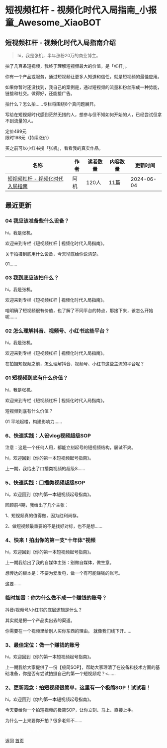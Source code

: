 # 短视频杠杆 - 视频化时代入局指南_小报童_Awesome_XiaoBOT

## 短视频杠杆 - 视频化时代入局指南介绍
> hi，我是张机，半年涨粉20万的商业博主。    
    
拍了几百条短视频，我终于理解短视频最大的价值，是「杠杆」。    
    
你有一个产品或服务，通过短视频让更多人知道和信任，就是短视频的最佳应用。    
    
如果你暂时还没找到，我自己的案例是，通过短视频的流量和粉丝形成一种势能，链接和社交。做得好，还能接广告。    
    
拍什么？怎么拍……专栏将围绕8个真问题展开。    
    
写给在短视频时代感到茫然无措的人，想参与但不知如何开始的人，已经尝试但拿不到流量的人。    
    
定价499元    
限时198元（持续涨价）    
    
买之前可以小红书搜「张机」，看看我的真实作品。  
  


|名称|作者|读者数量|内容数量|更新时间|
|---|---|---|---|---|
|[短视频杠杆 - 视频化时代入局指南](https://xiaobot.net/p/NMB?refer=0b133df9-27dc-423b-8101-639049001c13)|阿机|120人|11篇|2024-06-04|

## 最近更新
### 04 我应该准备些什么设备？

hi，我是张机。

欢迎来到专栏《短视频杠杆 | 视频化时代入局指南》。

关于拍摄到底用什么设备，今天彻底给你说清楚。

01......

### 03 我到底应该拍什么？

hi，我是张机。

欢迎来到专栏《短视频杠杆 | 视频化时代入局指南》。

咱明确了短视频很有价值，也了解了不同平台的特点，那接下来，该怎么开始呢......

### 02 怎么理解抖音、视频号、小红书这些平台？

hi，我是张机。

欢迎来到专栏《短视频杠杆 | 视频化时代入局指南》。

在拍摄短视频之前，怎么理解抖音、视频号、小红书这些主流的平台呢？

### 01 短视频到底有什么价值？

hi，我是张机。

欢迎来到专栏《短视频杠杆 | 视频化时代入局指南》。

短视频到底有什么价值？

01 平地起楼，构建影响力......

### 6、快速实践：人设vlog视频超级SOP

注意：这是一个任何人用，都能立刻起号的短视频结构，屡试不爽。

hi，欢迎回到《你的第一本短视频起号指南》。

上一期，我给出了口播类视频的超级S......

### 5、快速实践：口播类视频超级SOP

hi，欢迎回到《你的第一本短视频起号指南》。

回顾前4期，我给出了几个主张：

1、短视频真的值得做，因为红利尚存。

2、做短视频最重要的不是找好对标，也不是想......

### 4、快来！拍出你的第一支“十年体”视频

hi，欢迎回到《你的第一本短视频起号指南》。

上一期我给出了我的自媒体主张：别做自媒体，做生意。

想传达的根本是：不要为爱发电，做一个有可能赚钱的账号。

这要......

### 临时加番：你为什么做不成一个赚钱的账号？

抖音/视频号/小红书的底层逻辑是什么？

其实就是把一个产品卖出去的渠道。

你需要在一个视频里给别人买你东西的理由。 就像我们线下开......

### 3、最佳定位：做一个赚钱的账号

hi，欢迎回到《你的第一本短视频起号指南》。

上一期我给大家提供了一份【极简SOP】，帮助大家理清了在设备和技术方面的基础准备，你是否有尝试拍摄自己的第一个短视频呢？<......

### 2、更新观念：拍短视频很简单，这里有一个极简SOP！试试看！

hi，欢迎回到《你的第一本短视频起号指南》。

今天要给你一个拍短视频的极简SOP，让你立刻、马上、直接上手。

为什么一上来要你开拍？很多老师不......


<a href="https://github.com/Reno9527/awesome-xiaobot" style="color: white; text-decoration: none;">awesome-xiaobot</a>

返回 [首页](../README.md)
